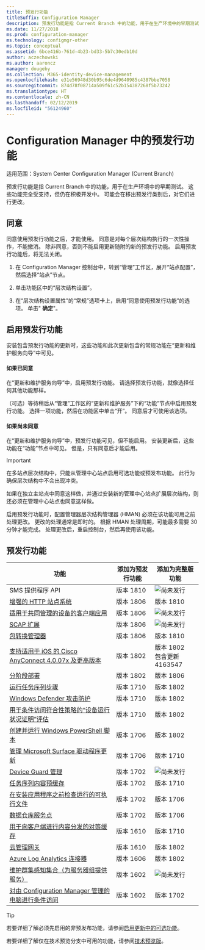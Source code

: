 ```yaml
---
title: 预发行功能
titleSuffix: Configuration Manager
description: 预发行功能是指 Current Branch 中的功能，用于在生产环境中的早期测试。
ms.date: 11/27/2018
ms.prod: configuration-manager
ms.technology: configmgr-other
ms.topic: conceptual
ms.assetid: 6bce416b-761d-4b23-bd33-5b7c30edb10d
author: aczechowski
ms.author: aaroncz
manager: dougeby
ms.collection: M365-identity-device-management
ms.openlocfilehash: e31e56948d30b95c6de4d9640985c4387bbe7058
ms.sourcegitcommit: 874d78f08714a509f61c52b154387268f5b73242
ms.translationtype: HT
ms.contentlocale: zh-CN
ms.lasthandoff: 02/12/2019
ms.locfileid: "56124960"
---
```

# <a name="pre-release-features-in-configuration-manager"></a>Configuration Manager 中的预发行功能

适用范围：System Center Configuration Manager (Current Branch)

预发行功能是指 Current Branch 中的功能，用于在生产环境中的早期测试。 这些功能完全受支持，但仍在积极开发中。 可能会在移出预发行类别后，对它们进行更改。



## <a name="give-consent"></a>同意  

同意使用预发行功能之后，才能使用。 同意是对每个层次结构执行的一次性操作，不能撤消。 除非同意，否则不能启用更新随附的新的预发行功能。 启用预发行功能后，将无法关闭。

1. 在 Configuration Manager 控制台中，转到“管理”工作区，展开“站点配置”，然后选择“站点”节点。  

2. 单击功能区中的“层次结构设置”。  

3. 在“层次结构设置属性”的“常规”选项卡上，启用“同意使用预发行功能”的选项。 单击" **确定**"。  



## <a name="enabling-pre-release-features"></a>启用预发行功能

安装包含预发行功能的更新时，这些功能和此次更新包含的常规功能在“更新和维护服务向导”中可见。

#### <a name="if-you-have-given-consent"></a>如果已同意
在“更新和维护服务向导”中，启用预发行功能。 请选择预发行功能，就像选择任何其他功能那样。     

（可选）等待稍后从“管理”工作区的“更新和维护服务”下的“功能”节点中启用预发行功能。 选择一项功能，然后在功能区中单击“开”。 同意后才可使用该选项。

#### <a name="if-you-havent-given-consent"></a>如果尚未同意
在“更新和维护服务向导”中，预发行功能可见，但不能启用。 安装更新后，这些功能在“功能”节点中可见。 但是，只有同意后才能启用。


> [!Important]  
> 在多站点层次结构中，只能从管理中心站点启用可选功能或预发布功能。 此行为确保层次结构中不会出现冲突。 <!--507197-->  
> 
> 如果在独立主站点中同意这样做，并通过安装新的管理中心站点扩展层次结构，则还必须在管理中心站点也同意这样做。  

启用预发行功能时，配置管理器层次结构管理器 (HMAN) 必须在该功能可用之前处理更改。 更改的处理通常是即时的。 根据 HMAN 处理周期，可能最多需要 30 分钟才能完成。 处理更改后，重启控制台，然后再使用该功能。



## <a name="pre-release-features"></a>预发行功能

<!--Note/tip for target article

> [!Note]  
> In this version of Configuration Manager, <feature name> is a pre-release feature. To enable it, see [Pre-release features](/sccm/core/servers/manage/pre-release-features).  


> [!Tip]  
> This feature was first introduced in version 1702 as a [pre-release feature](/sccm/core/servers/manage/pre-release-features). Beginning with version 1706, this feature is no longer a pre-release feature.  

-->


| 功能          | 添加为预发行功能 | 添加为完整版功能 |  
|------------------|----------------------|-------------------------|
| SMS 提供程序 API <!--1359052--> | 版本 1810 | ![尚未发行](media/red_x.png) |
| [增强的 HTTP 站点系统](/sccm/core/plan-design/hierarchy/enhanced-http) <!--1356889,1358228--> | 版本 1806 | 版本 1810 |
| [适用于共同管理的设备的客户端应用](/sccm/comanage/workloads#client-apps) <!--1357892--> | 版本 1806 | ![尚未发行](media/red_x.png) |
| [SCAP 扩展](/sccm/compliance/plan-design/scap/about-scap) <!--3607889--> | 版本 1806 | ![尚未发行](media/red_x.png) |
| [包转换管理器](/sccm/apps/pcm/package-conversion-manager) <!--1357861--> | 版本 1806 | 版本 1810 |
| [支持适用于 iOS 的 Cisco AnyConnect 4.0.07x 及更高版本](/sccm/mdm/deploy-use/create-vpn-profiles) <!--1357393--> | 版本 1802 | 版本 1802 <br>包含更新 4163547 |
| [分阶段部署](/sccm/osd/deploy-use/create-phased-deployment-for-task-sequence) <!--1356837--> | 版本 1802 | 版本 1806 |
| [运行任务序列步骤](/sccm/osd/deploy-use/manage-task-sequences-to-automate-tasks#add-child-task-sequences-to-a-task-sequence) <!--1261338--> |  版本 1710 | 版本 1802 |
| [Windows Defender 攻击防护](/sccm/protect/deploy-use/create-deploy-exploit-guard-policy) <!--1355468--> | 版本 1710 | 版本 1802 |
| [用于条件访问符合性策略的“设备运行状况证明”评估](/sccm/mdm/deploy-use/manage-access-to-o365-services-for-pcs-managed-by-sccm) <!--1235616--> | 版本 1710 | 版本 1802 |
| [创建并运行 Windows PowerShell 脚本](/sccm/apps/deploy-use/create-deploy-scripts) <!--1236459--> | 版本 1706 | 版本 1802 |
| [管理 Microsoft Surface 驱动程序更新](/sccm/sum/get-started/configure-classifications-and-products) <!--1098490--> | 版本 1706 | 版本 1710 |
| [Device Guard 管理](/sccm/protect/deploy-use/use-device-guard-with-configuration-manager) <!--1355092 (1319346)--> | 版本 1702 | ![尚未发行](media/red_x.png) |
| [任务序列内容预缓存](/sccm/osd/deploy-use/create-a-task-sequence-to-upgrade-an-operating-system#configure-pre-cache-content) <!--1021244--> | 版本 1702 | 版本 1710 |
| [在安装应用程序之前检查运行的可执行文件](/sccm/apps/deploy-use/deploy-applications#how-to-check-for-running-executable-files-before-installing-an-application) <!--1284624--> | 版本 1702 | 版本 1706 |
| [数据仓库服务点](/sccm/core/servers/manage/data-warehouse)<!--1277922--> | 版本 1702 | 版本 1706 |
| [用于向客户端进行内容分发的对等缓存](/sccm/core/plan-design/hierarchy/client-peer-cache) <!--1101436--> | 版本 1610 | 版本 1710 |
| [云管理网关](/sccm/core/clients/manage/plan-cloud-management-gateway) <!--1101764--> | 版本 1610 | 版本 1802 |
| [Azure Log Analytics 连接器](/sccm/core/clients/manage/sync-data-log-analytics) <!--1236739--> | 版本 1606 | 版本 1802 |
| [维护群集感知集合（为服务器组提供服务）](/sccm/core/get-started/capabilities-in-technical-preview-1605#BKMK_ServerGroups) <!--1081776--> | 版本 1602 | ![尚未发行](media/red_x.png) |
| [对由 Configuration Manager 管理的电脑进行条件访问](/sccm/mdm/deploy-use/manage-access-to-o365-services-for-pcs-managed-by-sccm) <!--  --> | 版本 1602 | 版本 1702 |

<!--Image used = ![Not yet](media/red_x.png) -->

> [!Tip]  
> 若要详细了解必须先启用的非预发布功能，请参阅[启用更新中的可选功能](/sccm/core/servers/manage/install-in-console-updates#bkmk_options)。  
> 
> 若要详细了解仅在技术预览分支中可用的功能，请参阅[技术预览版](/sccm/core/get-started/technical-preview)。  
